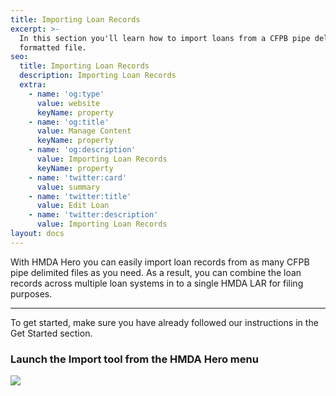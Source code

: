 ```yaml
---
title: Importing Loan Records
excerpt: >-
  In this section you'll learn how to import loans from a CFPB pipe delimitied
  formatted file.
seo:
  title: Importing Loan Records
  description: Importing Loan Records
  extra:
    - name: 'og:type'
      value: website
      keyName: property
    - name: 'og:title'
      value: Manage Content
      keyName: property
    - name: 'og:description'
      value: Importing Loan Records
      keyName: property
    - name: 'twitter:card'
      value: summary
    - name: 'twitter:title'
      value: Edit Loan
    - name: 'twitter:description'
      value: Importing Loan Records
layout: docs
---
```

With HMDA Hero you can easily import loan records from as many CFPB pipe delimited files as you need. As a result, you can combine the loan records across multiple loan systems in to a single HMDA LAR for filing purposes.

***

To get started, make sure you have already followed our instructions in the Get Started section.

### Launch the Import tool from the HMDA Hero menu

![](/images/import_menu.png)
